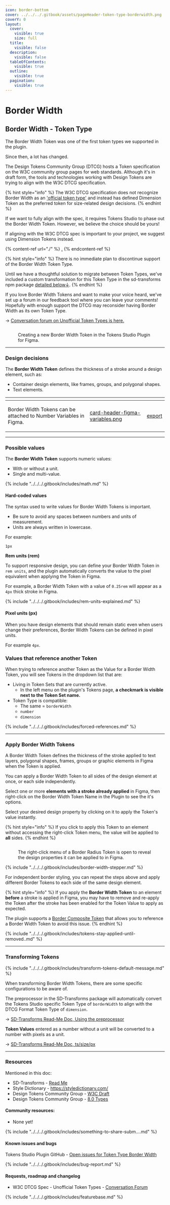 ```yaml
---
icon: border-bottom
cover: ../../../.gitbook/assets/pageHeader-token-type-borderwidth.png
coverY: 0
layout:
  cover:
    visible: true
    size: full
  title:
    visible: false
  description:
    visible: false
  tableOfContents:
    visible: true
  outline:
    visible: true
  pagination:
    visible: true
---
```


# Border Width

## Border Width - Token Type

The Border Width Token was one of the first token types we supported in the plugin.

Since then, a lot has changed.

The Design Tokens Community Group (DTCG) hosts a Token specification on the W3C community group pages for web standards. Although it's in draft form, the tools and technologies working with Design Tokens are trying to align with the W3C DTCG specification.

{% hint style="info" %}
The W3C DTCG specification does not recognize Border Width as an ['official token type'](https://tr.designtokens.org/format/#types) and instead has defined Dimension Token as the preferred token for size-related design decisions.
{% endhint %}

If we want to fully align with the spec, it requires Tokens Studio to phase out the Border Width Token. However, we believe the choice should be yours!

If aligning with the W3C DTCG spec is important to your project, we suggest using Dimension Tokens instead.&#x20;

{% content-ref url="./" %}
[.](./)
{% endcontent-ref %}

{% hint style="info" %}
There is no immediate plan to discontinue support of the Border Width Token Type.

Until we have a thoughtful solution to migrate between Token Types,  we've included a custom transformation for this Token Type in the sd-transforms npm package [detailed below↓](border-width.md#transforming-tokens).&#x20;
{% endhint %}



If you love Border Width Tokens and want to make your voice heard, we've set up a forum in our feedback tool where you can leave your comments! Hopefully with enough support the DTCG may reconsider having Border Width as its own Token Type.&#x20;

→ [Conversation forum on Unofficial Token Types is here.](https://feedback.tokens.studio/p/dtcg-unofficial-token-type)

<figure><img src="../../../.gitbook/assets/tokens-borderWidth-form-empty-2-01.png" alt=""><figcaption><p>Creating a new Border Width Token in the Tokens Studio Plugin for Figma.</p></figcaption></figure>

***



### Design decisions

The **Border Width Token** defines the thickness of a stroke around a design element, such as:

* Container design elements, like frames, groups, and polygonal shapes.
* Text elements.



<table data-card-size="large" data-view="cards" data-full-width="true"><thead><tr><th></th><th data-hidden data-card-cover data-type="files"></th><th data-hidden data-card-target data-type="content-ref"></th></tr></thead><tbody><tr><td><p></p><p>Border Width Tokens can be attached to Number Variables in Figma. </p></td><td><a href="../../../.gitbook/assets/card-header-figma-variables.png">card-header-figma-variables.png</a></td><td><a href="../../../figma/export/">export</a></td></tr></tbody></table>

***



### Possible values

The **Border Width Token** supports numeric values:

* With or without a unit.
* Single and multi-value.

{% include "../../../.gitbook/includes/math.md" %}

#### Hard-coded values

The syntax used to write values for Border Width Tokens is important.&#x20;

* Be sure to avoid any spaces between numbers and units of measurement.&#x20;
* Units are always written in lowercase.

For example:

```
1px
```



**Rem units (rem)**

To support responsive design, you can define your Border Width Token in `rem units`, and the plugin automatically converts the value to the pixel equivalent when applying the Token in Figma.&#x20;

For example, a Border Width Token with a value of `0.25rem` will appear as a `4px` thick stroke in Figma.

{% include "../../../.gitbook/includes/rem-units-explained.md" %}

#### Pixel units (px)

When you have design elements that should remain static even when users change their preferences, Border Width Tokens can be defined in pixel units.&#x20;

For example `4px`.



### Values that reference another Token

When trying to reference another Token as the Value for a Border Width Token, you will see Tokens in the dropdown list that are:

* Living in Token Sets that are currently active.
  * In the left menu on the plugin's Tokens page, **a checkmark is visible next to the Token Set name.**
* Token Type is compatible:
  * The same = `borderWidth`
  * `number`
  * `dimension`

{% include "../../../.gitbook/includes/forced-references.md" %}

***



### Apply Border Width Tokens

A Border Width Token defines the thickness of the stroke applied to text layers, polygonal shapes, frames, groups or graphic elements in Figma when the Token is applied. &#x20;

You can apply a Border Width Token to all sides of the design element at once, or each side independently.&#x20;

Select one or more **elements with a stroke already applied** in Figma, then right-click on the Border Width Token Name in the Plugin to see the it's options.&#x20;

Select your desired design property by clicking on it to apply the Token's value instantly.

{% hint style="info" %}
If you click to apply this Token to an element without accessing the right-click Token menu, the value will be applied to **all** sides.&#x20;
{% endhint %}



<figure><img src="../../../.gitbook/assets/tokens-borderWidth-rightClick-all-V2-01.png" alt=""><figcaption><p>The right-click menu of a Border Radius Token is open to reveal the design properties it can be applied to in Figma.</p></figcaption></figure>

{% include "../../../.gitbook/includes/border-width-stepper.md" %}

For independent border styling, you can repeat the steps above and apply different Border Tokens to each side of the same design element.&#x20;

{% hint style="info" %}
If you apply the **Border Width Token** to an element **before** a stroke is applied in Figma, you may have to remove and re-apply the Token after the stroke has been enabled for the Token Value to apply as expected.

The plugin supports a [Border Composite Token](../border.md) that allows you to reference a Border Width Token to avoid this issue.
{% endhint %}

{% include "../../../.gitbook/includes/tokens-stay-applied-until-removed..md" %}



***



### Transforming Tokens

{% include "../../../.gitbook/includes/transform-tokens-default-message.md" %}

When transforming Border Width Tokens, there are some specific configurations to be aware of.

The preprocessor in the SD-Transforms package will automatically convert the Tokens Studio specific Token Type of `borderWidth` to align with the DTCG Format Token Type of `dimension`.

→ [SD-Transforms Read-Me Doc, Using the preprocessor](https://github.com/Tokens-studio/sd-transforms/?tab=readme-ov-file#using-the-preprocessor)



**Token Values** entered as a number without a unit will be converted to a number with pixels as a unit.

→ [SD-Transforms Read-Me Doc, ts/size/px](https://github.com/Tokens-studio/sd-transforms/?tab=readme-ov-file#tssizepx)

***



### Resources

Mentioned in this doc:

* SD-Transforms - [Read Me](https://github.com/tokens-studio/sd-transforms#readme)
* Style Dictionary - https://styledictionary.com/
* Design Tokens Community Group - [W3C Draft](https://tr.designtokens.org/format/)
* Design Tokens Community Group - [8.0 Types](https://tr.designtokens.org/format/#types)

#### Community resources:

* None yet!

{% include "../../../.gitbook/includes/something-to-share-subm....md" %}



#### Known issues and bugs

Tokens Studio Plugin GitHub - [Open issues for Token Type Border Width](https://github.com/tokens-studio/figma-plugin/labels/token%20type%20border%20width)

{% include "../../../.gitbook/includes/bug-report.md" %}



#### Requests, roadmap and changelog

* W3C DTCG Spec - Unofficial Token Types - [Conversation Forum](https://feedback.tokens.studio/p/dtcg-unofficial-token-type)

{% include "../../../.gitbook/includes/featurebase.md" %}
